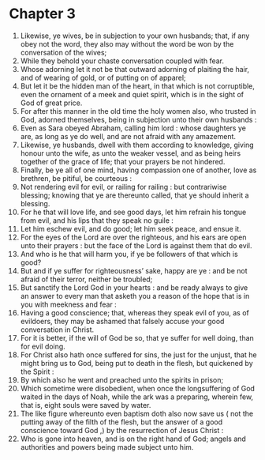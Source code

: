 # Chapter 3

1. Likewise, ye wives, be in subjection to your own husbands; that, if any obey not the word, they also may without the word be won by the conversation of the wives;
2. While they behold your chaste conversation coupled with fear.
3. Whose adorning let it not be that outward adorning of plaiting the hair, and of wearing of gold, or of putting on of apparel;
4. But let it be the hidden man of the heart, in that which is not corruptible, even the ornament of a meek and quiet spirit, which is in the sight of God of great price.
5. For after this manner in the old time the holy women also, who trusted in God, adorned themselves, being in subjection unto their own husbands :
6. Even as Sara obeyed Abraham, calling him lord : whose daughters ye are, as long as ye do well, and are not afraid with any amazement.
7. Likewise, ye husbands, dwell with them according to knowledge, giving honour unto the wife, as unto the weaker vessel, and as being heirs together of the grace of life; that your prayers be not hindered.
8. Finally, be ye all of one mind, having compassion one of another, love as brethren, be pitiful, be courteous :
9. Not rendering evil for evil, or railing for railing : but contrariwise blessing; knowing that ye are thereunto called, that ye should inherit a blessing.
10. For he that will love life, and see good days, let him refrain his tongue from evil, and his lips that they speak no guile :
11. Let him eschew evil, and do good; let him seek peace, and ensue it.
12. For the eyes of the Lord are over the righteous, and his ears are open unto their prayers : but the face of the Lord is against them that do evil.
13. And who is he that will harm you, if ye be followers of that which is good?
14. But and if ye suffer for righteousness’ sake, happy are ye : and be not afraid of their terror, neither be troubled;
15. But sanctify the Lord God in your hearts : and be ready always to give an answer to every man that asketh you a reason of the hope that is in you with meekness and fear :
16. Having a good conscience; that, whereas they speak evil of you, as of evildoers, they may be ashamed that falsely accuse your good conversation in Christ.
17. For it is better, if the will of God be so, that ye suffer for well doing, than for evil doing.
18. For Christ also hath once suffered for sins, the just for the unjust, that he might bring us to God, being put to death in the flesh, but quickened by the Spirit :
19. By which also he went and preached unto the spirits in prison;
20. Which sometime were disobedient, when once the longsuffering of God waited in the days of Noah, while the ark was a preparing, wherein few, that is, eight souls were saved by water.
21. The like figure whereunto even baptism doth also now save us ( not the putting away of the filth of the flesh, but the answer of a good conscience toward God ,) by the resurrection of Jesus Christ :
22. Who is gone into heaven, and is on the right hand of God; angels and authorities and powers being made subject unto him.

